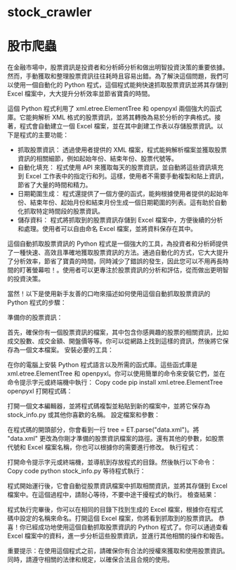 # stock_crawler
# 股市爬蟲

在金融市場中，股票資訊是投資者和分析師分析和做出明智投資決策的重要依據。然而，手動獲取和整理股票資訊往往耗時且容易出錯。為了解決這個問題，我們可以使用一個自動化的 Python 程式，這個程式能夠快速抓取股票資訊並將其存儲到 Excel 檔案中，大大提升分析效率並節省寶貴的時間。

這個 Python 程式利用了 xml.etree.ElementTree 和 openpyxl 兩個強大的函式庫。它能夠解析 XML 格式的股票資訊，並將其轉換為易於分析的字典格式。接著，程式會自動建立一個 Excel 檔案，並在其中創建工作表以存儲股票資訊。以下是程式的主要功能：
- 抓取股票資訊：
  透過使用者提供的 XML 檔案，程式能夠解析檔案並獲取股票資訊的相關細節，例如起始年份、結束年份、股票代號等。
- 自動化填充：
  程式使用 API 來獲取每天的股票資訊，並自動將這些資訊填充到 Excel 工作表中的指定行和列。這樣，使用者不需要手動複製和貼上資訊，節省了大量的時間和精力。
- 日期範圍生成：
  程式還提供了一個方便的函式，能夠根據使用者提供的起始年份、結束年份、起始月份和結束月份生成一個日期範圍的列表。這有助於自動化抓取特定時間段的股票資訊。
- 儲存資料：
  程式將抓取到的股票資訊存儲到 Excel 檔案中，方便後續的分析和處理。使用者可以自由命名 Excel 檔案，並將資料保存在其中。

這個自動抓取股票資訊的 Python 程式是一個強大的工具，為投資者和分析師提供了一種快速、高效且準確地獲取股票資訊的方法。通過自動化的方式，它大大提升了分析效率，節省了寶貴的時間，同時減少了錯誤的發生，因此您可以不用再長時間的盯著螢幕啦！。使用者可以更專注於股票資訊的分析和評估，從而做出更明智的投資決策。

當然！以下是使用新手友善的口吻來描述如何使用這個自動抓取股票資訊的 Python 程式的步驟：

準備你的股票資訊：

首先，確保你有一個股票資訊的檔案，其中包含你感興趣的股票的相關資訊，比如成交股數、成交金額、開盤價等等。你可以從網路上找到這樣的資訊，然後將它保存為一個文本檔案。
安裝必要的工具：

在你的電腦上安裝 Python 程式語言以及所需的函式庫。這些函式庫是 xml.etree.ElementTree 和 openpyxl。你可以使用簡單的命令來安裝它們，並在命令提示字元或終端機中執行：
Copy code
pip install xml.etree.ElementTree openpyxl
打開程式碼：

打開一個文本編輯器，並將程式碼複製並粘貼到新的檔案中，並將它保存為 stock_info.py 或其他你喜歡的名稱。
設定檔案和參數：

在程式碼的開頭部分，你會看到一行 tree = ET.parse("data.xml")。將 "data.xml" 更改為你剛才準備的股票資訊檔案的路徑。還有其他的參數，如股票代號和 Excel 檔案名稱，你也可以根據你的需要進行修改。
執行程式：

打開命令提示字元或終端機，並導航到存放程式的目錄。然後執行以下命令：
Copy code
python stock_info.py
等待程式執行：

程式開始運行後，它會自動從股票資訊檔案中抓取相關資訊，並將其存儲到 Excel 檔案中。在這個過程中，請耐心等待，不要中途干擾程式的執行。
檢查結果：

程式執行完畢後，你可以在相同的目錄下找到生成的 Excel 檔案，根據你在程式碼中設定的名稱來命名。打開這個 Excel 檔案，你將看到抓取到的股票資訊。
恭喜！你已經成功地使用這個自動抓取股票資訊的 Python 程式了。你可以通過查看 Excel 檔案中的資料，進一步分析這些股票資訊，並進行其他相關的操作和報告。

重要提示：在使用這個程式之前，請確保你有合法的授權來獲取和使用股票資訊。同時，請遵守相關的法律和規定，以確保合法且合規的使用。
